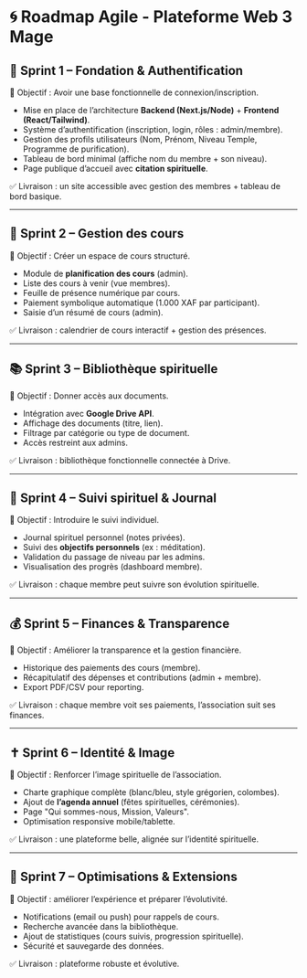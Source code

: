 # 🌀 Roadmap Agile - Plateforme Web 3 Mage

## 🧩 Sprint 1 – Fondation & Authentification
🎯 Objectif : Avoir une base fonctionnelle de connexion/inscription.  

- Mise en place de l’architecture **Backend (Next.js/Node)** + **Frontend (React/Tailwind)**.  
- Système d’authentification (inscription, login, rôles : admin/membre).  
- Gestion des profils utilisateurs (Nom, Prénom, Niveau Temple, Programme de purification).  
- Tableau de bord minimal (affiche nom du membre + son niveau).  
- Page publique d’accueil avec **citation spirituelle**.  

✅ Livraison : un site accessible avec gestion des membres + tableau de bord basique.  

---

## 📅 Sprint 2 – Gestion des cours
🎯 Objectif : Créer un espace de cours structuré.  

- Module de **planification des cours** (admin).  
- Liste des cours à venir (vue membres).  
- Feuille de présence numérique par cours.  
- Paiement symbolique automatique (1.000 XAF par participant).  
- Saisie d’un résumé de cours (admin).  

✅ Livraison : calendrier de cours interactif + gestion des présences.

---

## 📚 Sprint 3 – Bibliothèque spirituelle
🎯 Objectif : Donner accès aux documents.  

- Intégration avec **Google Drive API**.  
- Affichage des documents (titre, lien).  
- Filtrage par catégorie ou type de document.  
- Accès restreint aux admins.  

✅ Livraison : bibliothèque fonctionnelle connectée à Drive.  

---

## 🧘 Sprint 4 – Suivi spirituel & Journal
🎯 Objectif : Introduire le suivi individuel.  

- Journal spirituel personnel (notes privées).  
- Suivi des **objectifs personnels** (ex : méditation).  
- Validation du passage de niveau par les admins.  
- Visualisation des progrès (dashboard membre).  

✅ Livraison : chaque membre peut suivre son évolution spirituelle.  

---

## 💰 Sprint 5 – Finances & Transparence
🎯 Objectif : Améliorer la transparence et la gestion financière.  

- Historique des paiements des cours (membre).  
- Récapitulatif des dépenses et contributions (admin + membre).  
- Export PDF/CSV pour reporting.  

✅ Livraison : chaque membre voit ses paiements, l’association suit ses finances.  

---

## ✝️ Sprint 6 – Identité & Image
🎯 Objectif : Renforcer l’image spirituelle de l’association.  

- Charte graphique complète (blanc/bleu, style grégorien, colombes).  
- Ajout de **l’agenda annuel** (fêtes spirituelles, cérémonies).  
- Page "Qui sommes-nous, Mission, Valeurs".  
- Optimisation responsive mobile/tablette.  

✅ Livraison : une plateforme belle, alignée sur l’identité spirituelle.  

---

## 🚀 Sprint 7 – Optimisations & Extensions
🎯 Objectif : améliorer l’expérience et préparer l’évolutivité.  

- Notifications (email ou push) pour rappels de cours.  
- Recherche avancée dans la bibliothèque.  
- Ajout de statistiques (cours suivis, progression spirituelle).  
- Sécurité et sauvegarde des données.  

✅ Livraison : plateforme robuste et évolutive.  
